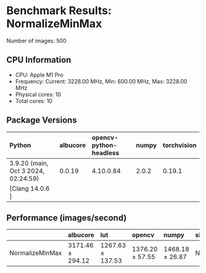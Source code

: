 # Benchmark Results: NormalizeMinMax

Number of images: 500

## CPU Information

- CPU: Apple M1 Pro
- Frequency: Current: 3228.00 MHz, Min: 600.00 MHz, Max: 3228.00 MHz
- Physical cores: 10
- Total cores: 10

## Package Versions

| Python                                | albucore   | opencv-python-headless   | numpy   | torchvision   |
|:--------------------------------------|:-----------|:-------------------------|:--------|:--------------|
| 3.9.20 (main, Oct  3 2024, 02:24:59)  | 0.0.19     | 4.10.0.84                | 2.0.2   | 0.19.1        |
| [Clang 14.0.6 ]                       |            |                          |         |               |

## Performance (images/second)

|                 | albucore         | lut              | opencv          | numpy           | simsimd   |
|:----------------|:-----------------|:-----------------|:----------------|:----------------|:----------|
| NormalizeMinMax | 3171.46 ± 294.12 | 1267.63 ± 137.53 | 1376.20 ± 57.55 | 1468.18 ± 26.87 | N/A       |
